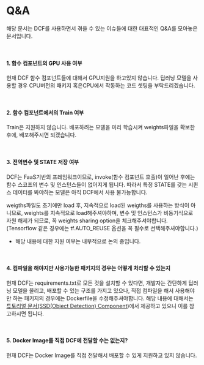 # Q&A

해당 문서는 DCF를 사용하면서 겪을 수 있는 이슈들에 대한 대표적인 Q&A를 모아놓은 문서입니다.

​    

#### 1. 함수 컴포넌트의 GPU 사용 여부

현재 DCF 함수 컴포넌트들에 대해서 GPU지원을 하고있지 않습니다. 딥러닝 모델을 사용할 경우 CPU버전의 패키지 혹은CPU에서 작동하는 코드 셋팅을 부탁드리겠습니다.

​    

#### 2. 함수 컴포넌트에서의 Train 여부

Train은 지원하지 않습니다. 배포하려는 모델을 미리 학습시켜 weights파일을 확보한 후에, 배포해주시면 되겠습니다.

​    

#### 3. 전역변수 및 STATE 저장 여부

DCF는 FaaS기반의 프레임워크이므로, invoke(함수 컴포넌트 호출)이 일어난 후에는 함수 스코프의 변수 및 인스턴스들이 없어지게 됩니다. 따라서 특정 STATE를 갖는 시퀸스 데이터를 봐야하는 모델은 아직 DCF에서 사용 불가능합니다.



weigths파일도 초기에만 load 후, 지속적으로 load된 weigths를 사용하는 방식이 아니므로, weights를 지속적으로 load해주셔야하며, 변수 및 인스턴스가 비동기식으로 자원 해제가 되므로, 꼭 weights sharing option을 체크해주셔야합니다. (Tensorflow 같은 경우에는 tf.AUTO_REUSE 옵션을 꼭 필수로 선택해주셔야합니다.)



- 해당 내용에 대한 지원 여부는 내부적으로 논의 중입니다.

​    

#### 4. 컴파일을 해야지만 사용가능한 패키지의 경우는 어떻게 처리할 수 있는지 

현재 DCF는 requirements.txt로 모든 것을 설치할 수 있다면, 개발자는 간단하게 딥러닝 모델을 올리고, 배포할 수 있는 구조를 가지고 있으나, 직접 컴파일을 해서 사용해야만 하는 패키지의 경우에는 Dockerfile을 수정해주셔야합니다. 해당 내용에 대해서는 [튜토리얼 문서(SSD(Object Detection) Component](../SSD(Object_Detection)_Component_Tutorial.md))에서 제공하고 있으니 이를 참고하시면 됩니다.

​    

#### 5. Docker Image를 직접 DCF에 전달할 수는 없는지?

현재 DCF는 Docker Image를 직접 전달해서 배포할 수 있게 지원하고 있지 않습니다.
